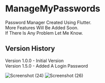 # ManageMyPasswords

Password Manager Created Using Flutter.<br />
More Features Will Be Added Soon.<br />
If There Is Any Problem Let Me Know.<br />

## Version History
Version 1.0.0 - Initial Version<br />
Version 1.5.0 - Added A Login Password<br />

![Screenshot (24)](https://user-images.githubusercontent.com/82356405/130352403-7065ebcd-886a-42ae-a76e-d6104b0996d8.png)
![Screenshot (26)](https://user-images.githubusercontent.com/82356405/130352436-2d00558a-1db0-4788-bb76-be004161caa4.png)
